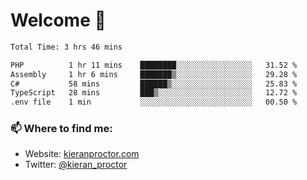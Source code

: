 # Welcome 🦘

<!--START_SECTION:waka-->

```txt
Total Time: 3 hrs 46 mins

PHP          1 hr 11 mins    ████████░░░░░░░░░░░░░░░░░   31.52 %
Assembly     1 hr 6 mins     ███████▒░░░░░░░░░░░░░░░░░   29.28 %
C#           58 mins         ██████▒░░░░░░░░░░░░░░░░░░   25.83 %
TypeScript   28 mins         ███▒░░░░░░░░░░░░░░░░░░░░░   12.72 %
.env file    1 min           ░░░░░░░░░░░░░░░░░░░░░░░░░   00.50 %
```

<!--END_SECTION:waka-->

### 📫 Where to find me:

-   Website: [kieranproctor.com](https://kieranproctor.com/)
-   Twitter: [@kieran_proctor](https://twitter.com/kieran_proctor)
